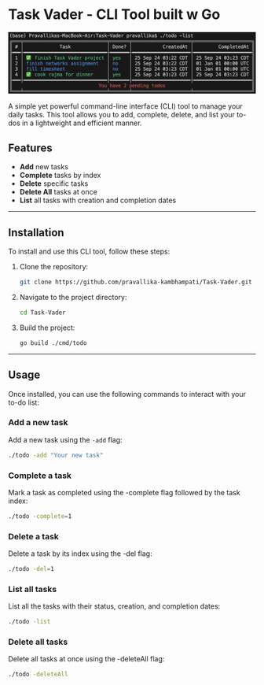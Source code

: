 # Task Vader - CLI Tool built w Go

![Screenshot of Task Vader CLI](assets/demo-screenshot.png)

A simple yet powerful command-line interface (CLI) tool to manage your daily tasks. This tool allows you to add, complete, delete, and list your to-dos in a lightweight and efficient manner.

## Features

- **Add** new tasks
- **Complete** tasks by index
- **Delete** specific tasks
- **Delete All** tasks at once
- **List** all tasks with creation and completion dates

---

## Installation

To install and use this CLI tool, follow these steps:

1. Clone the repository:

   ```bash
   git clone https://github.com/pravallika-kambhampati/Task-Vader.git
   ```

2. Navigate to the project directory:

   ```bash
   cd Task-Vader
   ```

3. Build the project:

   ```bash
   go build ./cmd/todo
   ```

---

## Usage

Once installed, you can use the following commands to interact with your to-do list:

### Add a new task

Add a new task using the `-add` flag:

```bash
./todo -add "Your new task"
```

### Complete a task

Mark a task as completed using the -complete flag followed by the task index:

```bash
./todo -complete=1
```

### Delete a task

Delete a task by its index using the -del flag:

```bash
./todo -del=1
```

### List all tasks

List all the tasks with their status, creation, and completion dates:

```bash
./todo -list
```

### Delete all tasks

Delete all tasks at once using the -deleteAll flag:

```bash
./todo -deleteAll
```
